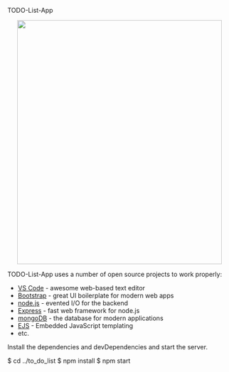 TODO-List-App 

<p align="center">
  <img width="460" height="550" src="https://user-images.githubusercontent.com/31281299/98286171-97c3a100-1fc9-11eb-8092-0c82b0c6549d.jpg">
</p>


TODO-List-App uses a number of open source projects to work properly:
* [VS Code](//code.visualstudio.com/) - awesome web-based text editor
* [Bootstrap](//getbootstrap.com/) - great UI boilerplate for modern web apps
* [node.js](//nodejs.org/en/) - evented I/O for the backend
* [Express](//expressjs.com/) - fast web framework for node.js
* [mongoDB](//www.mongodb.com/) - the database for modern applications
* [EJS](//ejs.co/) - Embedded JavaScript templating
* etc.
	

Install the dependencies and devDependencies and start the server.

$ cd ../to_do_list
$ npm install
$ npm start
